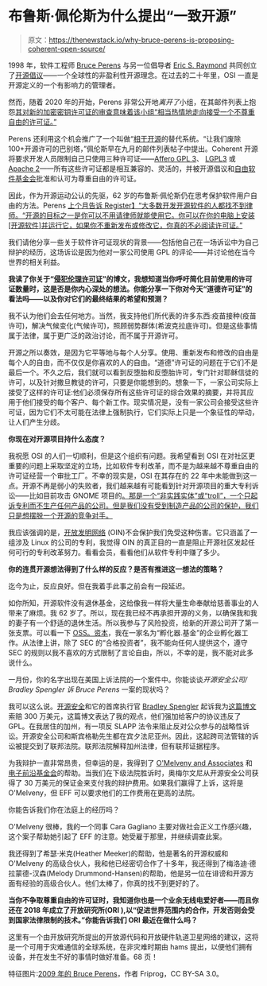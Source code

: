 # 布鲁斯·佩伦斯为什么提出“一致开源”

> 原文：<https://thenewstack.io/why-bruce-perens-is-proposing-coherent-open-source/>

1998 年，软件工程师 [Bruce Perens](https://perens.com/) 与另一位倡导者 [Eric S. Raymond](http://www.catb.org/~esr/) 共同创立了[开源倡议](https://opensource.org/)——一个全球性的非盈利性开源理念。在过去的二十年里，OSI 一直是开源定义的一个有影响力的管理者。

然而，随着 2020 年的开始，Perens 非常公开地*离开了*小组，在其邮件列表上抱怨[其对新的加密密钥许可证的审查意味着该小组“相当热情地走向接受一个不尊重自由的许可证。”](https://lists.opensource.org/pipermail/license-review_lists.opensource.org/2020-January/004598.html)

Perens 还利用这个机会推广了一个叫做“[相干开源](https://opensource.stackexchange.com/questions/9186/what-is-coherent-open-source)的替代系统。“让我们废除 100+开源许可的巴别塔，”佩伦斯早在九月的邮件列表帖子中提出。Coherent 开源将要求开发人员限制自己只使用三种许可证——[Affero GPL 3](https://www.gnu.org/licenses/agpl-3.0.en.html)、 [LGPL3](https://opensource.org/licenses/lgpl-3.0.html) 或[Apache 2](https://www.apache.org/licenses/LICENSE-2.0)——所有这些许可证都是相互兼容的、灵活的，并被开源倡议和[自由软件基金会](https://www.fsf.org/)批准和认可为尊重自由的许可证。

因此，作为开源运动公认的先驱，62 岁的布鲁斯·佩伦斯仍在思考保护软件用户自由的方法。Perens [上个月告诉 Register】“大多数开发开源软件的人都找不到律师。“开源的目标之一是你可以不用请律师就能使用它。你可以在你的电脑上安装[开源软件]并运行它，如果你不重新发布或修改它，你真的不必阅读许可证。”](https://www.theregister.co.uk/2020/01/03/osi_cofounder_resigns/)

我们请他分享一些关于软件许可证现状的背景——包括他自己在一场诉讼中为自己辩护的经历，这场诉讼是因为他对一家公司使用 GPL 的评论——并讨论他在当今世界的相关利益。

**我读了你关于“[侵犯伦理许可证](https://perens.com/2019/10/12/invasion-of-the-ethical-licenses/)”的博文，我想知道当你呼吁简化目前使用的许可证数量时，这是否是你内心深处的想法。你能分享一下你对今天“道德许可证”的看法吗——以及你对它们的最终结果的希望和预测？**

我不认为他们会去任何地方。当然，我支持他们所代表的许多东西:疫苗接种(疫苗许可)，解决气候变化(气候许可)，照顾弱势群体(希波克拉底许可)。但是这些事情属于法律，属于更广泛的政治讨论，而不属于开源许可。

开源之所以奏效，是因为它平等地与每个人分享。使用、重新发布和修改的自由是每个人的自由，而不仅仅是你喜欢的人的自由。“道德”许可证的问题在于它们不是最后一个。不久之后，我们就可以看到反堕胎和反堕胎许可，专门针对耶稣信徒的许可，以及针对撒旦教徒的许可，只要是你能想到的。想象一下，一家公司实际上接受了这样的许可证:他们必须保存所有这些许可证的综合效果的摘要，并将其应用于他们接受的每个客户、每个新工作。现实情况是，没有一家公司会接受这些许可证，因为它们不太可能在法律上强制执行，它们实际上只是一个象征性的举动，让人们产生分歧。

**你现在对开源项目持什么态度？**

我祝愿 OSI 的人们一切顺利，但是这个组织有问题。我希望看到 OSI 在对社区更重要的问题上采取坚定的立场，比如软件专利改革，而不是为越来越不尊重自由的许可证经营一个审批工厂。不幸的现实是，OSI 在其存在的 22 年中未能做到这一点。开源不再是弱小的失败者，我们越来越有可能看到针对开源项目的重大专利诉讼——比如目前攻击 GNOME 项目的[。那是一个“非实践实体”或“troll”，一个只起诉专利而不生产任何产品的公司。但是我们没有受到制造产品的公司的保护，我们只是想摆脱一个开源的竞争对手。](https://www.zdnet.com/article/leave-gnome-alone-this-patent-troll-is-asking-for-trouble/)

我应该强调的是，[开放发明网络](https://www.openinventionnetwork.com/) (OIN)不会保护我们免受这种伤害。它只涵盖了一组涉及 Linux 的公司的专利，我觉得 OIN 的真正目的一直是阻止开源社区发起任何可行的专利改革努力。看看会员，看看他们从软件专利中赚了多少。

**你的连贯开源想法得到了什么样的反应？是否有推进这一想法的策略？**

迄今为止，反应良好。但在我着手此事之前会有一段延迟。

如你所知，开源软件没有退休基金，这给像我一样将大量生命奉献给慈善事业的人带来了麻烦。我 62 岁了。所以，现在我已经不再承担开源的义务，以确保我和我的妻子有一个舒适的退休生活。所以我参与了风险投资，给新的开源公司开了第一张支票。可以看一下 [OSS。资本](https://oss.capital/)，我在一家名为“孵化器.基金”的企业孵化器工作。从法律上讲，除了 SEC 的“合格投资者”，我不能向任何人提供这个，遵守 SEC 的规则以我不喜欢的方式限制了言论自由，所以，不幸的是，我不能对此多说什么。

一月份，你的名字出现在美国上诉法院的一个案件中。你能谈谈*开源安全公司/ Bradley Spengler 诉 Bruce Perens* 一案的现状吗？

我可以这么说。[开源安全](https://www.grsecurity.net/)和它的首席执行官 [Bradley Spengler](https://www.linkedin.com/in/bradley-spengler-84916b193/) 起诉我为[这篇博文](https://perens.com/2017/06/28/warning-grsecurity-potential-contributory-infringement-risk-for-customers/)索赔 300 万美元，这篇博文表达了我的观点，他们强加给客户的协议违反了 GPL。在我居住的加州，有一项反 SLAPP 法令来阻止反对公众参与的战略性诉讼。开源安全公司和斯宾格勒先生都在宾夕法尼亚州。因此，这起跨司法管辖的诉讼被提交到了联邦法院。联邦法院解释加州法律，但有联邦证据程序。

为我辩护一直非常昂贵，但幸运的是，我得到了 [O'Melveny and Associates](https://www.omm.com/) 和[电子前沿基金会](https://www.eff.org/)的帮助。当我们在下级法院胜诉时，奥梅尔文尼从开源安全公司获得了 30 万美元的保证金来支付我的辩护费用。如果我们赢得了上诉，这将是 O'Melveny，但 EFF 可以要求他们的工作费用在更高的法院。

你能告诉我们你在法庭上的经历吗？

O'Melveny 很棒，我的一个同事 Cara Gagliano 主要对做社会正义工作感兴趣，这个案子帮助她引起了 EFF 的注意。她受雇于那里，并继续调查此案。

我还得到了希瑟·米克(Heather Meeker)的帮助，他是著名的开源权威和 O'Melveny 的高级合伙人，我和他已经密切合作了十多年，我还得到了梅洛迪·德拉蒙德-汉森(Melody Drummond-Hansen)的帮助，他是另一位在诽谤和开源方面有经验的高级合伙人。他们太棒了，你真的找不到更好的了。

**当你不争取尊重自由的许可证时，我知道你也是一个业余无线电爱好者——而且你还在 2018 年成立了开放研究所(ORI ),以“促进世界范围内的合作，开发否则会受到国家法律限制的技术。”你能告诉我们 ORI 最近在做什么吗？** 

这里有一个由开放研究所提出的开放源代码和开放硬件轨道卫星网络的建议，这将是一个可用于灾难通信的全球系统，在非灾难时期由 hams 提出，以便他们拥有设备，并在发生不好的事情时做好准备。68 页！

特征图片:[2009 年的 Bruce Perens](https://commons.wikimedia.org/wiki/File:Bruce_perens_2009.jpg)，作者 Friprog，CC BY-SA 3.0。

<svg xmlns:xlink="http://www.w3.org/1999/xlink" viewBox="0 0 68 31" version="1.1"><title>Group</title> <desc>Created with Sketch.</desc></svg>